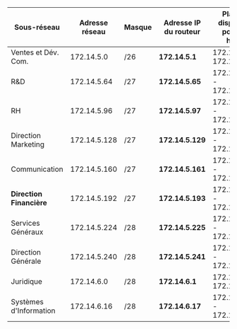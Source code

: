| **Sous-réseau**            | **Adresse réseau** | **Masque** | **Adresse IP du routeur** | **Plage IP disponible pour les hôtes** | **Adresse de broadcast** |
|-----------------------------|--------------------|------------|---------------------------|----------------------------------------|--------------------------|
| Ventes et Dév. Com.         | 172.14.5.0        | /26        | **172.14.5.1**            | 172.14.5.2 - 172.14.5.62               | 172.14.5.63             |
| R&D                         | 172.14.5.64       | /27        | **172.14.5.65**           | 172.14.5.66 - 172.14.5.94              | 172.14.5.95             |
| RH                          | 172.14.5.96       | /27        | **172.14.5.97**           | 172.14.5.98 - 172.14.5.126             | 172.14.5.127            |
| Direction Marketing         | 172.14.5.128      | /27        | **172.14.5.129**          | 172.14.5.130 - 172.14.5.158            | 172.14.5.159            |
| Communication               | 172.14.5.160      | /27        | **172.14.5.161**          | 172.14.5.162 - 172.14.5.190            | 172.14.5.191            |
| **Direction Financière**    | 172.14.5.192  | /27    | **172.14.5.193**          | 172.14.5.194 - 172.14.5.222        |172.14.5.223        |
| Services Généraux           | 172.14.5.224      | /28        | **172.14.5.225**          | 172.14.5.226 - 172.14.5.238            | 172.14.5.239            |
| Direction Générale          | 172.14.5.240      | /28        | **172.14.5.241**          | 172.14.5.242 - 172.14.5.254            | 172.14.5.255            |
| Juridique                   | 172.14.6.0        | /28        | **172.14.6.1**            | 172.14.6.2 - 172.14.6.14               | 172.14.6.15             |
| Systèmes d'Information      | 172.14.6.16       | /28        | **172.14.6.17**           | 172.14.6.18 - 172.14.6.30              | 172.14.6.31            |

